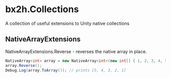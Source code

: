 # bx2h.Collections

A collection of useful extensions to Unity native collections

## NativeArrayExtensions

NativeArrayExtensions.Reverse - reverses the native array in place.

```csharp
NativeArray<int> array = new NativeArray<int>(new int[] { 1, 2, 3, 4, 5 }, Allocator.Temp);
array.Reverse();
Debug.Log(array.ToArray()); // prints [5, 4, 3, 2, 1]
```

